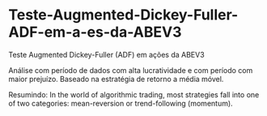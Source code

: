 # Teste-Augmented-Dickey-Fuller-ADF-em-a-es-da-ABEV3
Teste Augmented Dickey-Fuller (ADF) em ações da ABEV3

Análise com período de dados com alta lucratividade e com período com maior prejuízo. Baseado na estratégia de retorno a média móvel. 

Resumindo:
In the world of algorithmic trading, most strategies fall into one of two categories: mean-reversion or trend-following (momentum).
